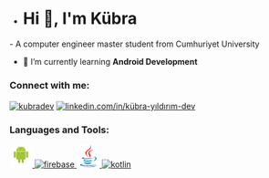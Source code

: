 - <h1> Hi 👋, I'm Kübra</h1>

<img src = "https://media.giphy.com/media/ny7UCd6JETnmE/giphy.gif?cid=ecf05e47a8p8qe6u0ee10ynepeyspphhm63ewcvjlh1m5mqv&rid=giphy.gif&ct=g" width="350" alt = '' align='right'/> 
- A computer engineer master student from Cumhuriyet University

- 🌱 I’m currently learning **Android Development**

<h3 align="left">Connect with me:</h3>
<p align="left">
<a href="https://twitter.com/kubradev" target="blank"><img align="center" src="https://raw.githubusercontent.com/rahuldkjain/github-profile-readme-generator/master/src/images/icons/Social/twitter.svg" alt="kubradev" height="30" width="40" /></a>
<a href="https://linkedin.com/in/linkedin.com/in/kübra-yıldırım-dev" target="blank"><img align="center" src="https://raw.githubusercontent.com/rahuldkjain/github-profile-readme-generator/master/src/images/icons/Social/linked-in-alt.svg" alt="linkedin.com/in/kübra-yıldırım-dev" height="30" width="40" /></a>
</p>

<h3 align="left">Languages and Tools:</h3>
<p align="left"> <a href="https://developer.android.com" target="_blank"> <img src="https://raw.githubusercontent.com/devicons/devicon/master/icons/android/android-original-wordmark.svg" alt="android" width="40" height="40"/> </a> <a href="https://firebase.google.com/" target="_blank"> <img src="https://www.vectorlogo.zone/logos/firebase/firebase-icon.svg" alt="firebase" width="40" height="40"/> </a> <a href="https://www.java.com" target="_blank"> <img src="https://raw.githubusercontent.com/devicons/devicon/master/icons/java/java-original.svg" alt="java" width="40" height="40"/> </a> <a href="https://kotlinlang.org" target="_blank"> <img src="https://www.vectorlogo.zone/logos/kotlinlang/kotlinlang-icon.svg" alt="kotlin" width="40" height="40"/> </a> </p>

